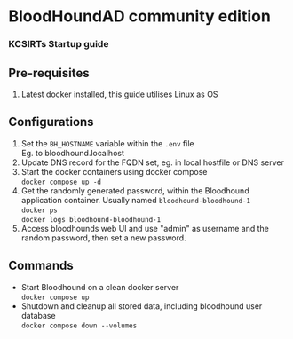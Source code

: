 # BloodHoundAD community edition
### KCSIRTs Startup guide

Pre-requisites
---
1. Latest docker installed, this guide utilises Linux as OS


Configurations
---
1. Set the `BH_HOSTNAME` variable within the `.env` file  
  Eg. to bloodhound.localhost
1. Update DNS record for the FQDN set, eg. in local hostfile or DNS server
1. Start the docker containers using docker compose  
  `docker compose up -d`
1. Get the randomly generated password, within the Bloodhound application container.  Usually named `bloodhound-bloodhound-1`  
  `docker ps`  
  `docker logs bloodhound-bloodhound-1`
1. Access bloodhounds web UI and use "admin" as username and the random password, then set a new password.


Commands
---
- Start Bloodhound on a clean docker server  
  `docker compose up`
- Shutdown and cleanup all stored data, including bloodhound user database  
  `docker compose down --volumes`
